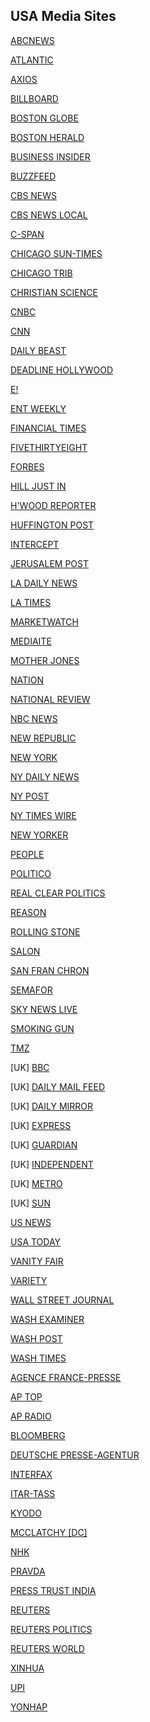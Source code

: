 ## USA Media Sites
[ABCNEWS](http://www.abcnews.com)

[ATLANTIC](www.theatlantic.com)

[AXIOS](https://www.axios.com/)

[BILLBOARD](https://www.billboard.com)

[BOSTON GLOBE](http://www.boston.com)

[BOSTON HERALD](http://bostonherald.com/news)

[BUSINESS INSIDER](http://www.businessinsider.com/)

[BUZZFEED](http://www.buzzfeed.com/)

[CBS NEWS](http://www.cbsnews.com/)

[CBS NEWS LOCAL](https://www.cbsnews.com/cbslocal/)

[C-SPAN](https://www.c-span.org/)

[CHICAGO SUN-TIMES]()

[CHICAGO TRIB](http://www.chicagotribune.com/)

[CHRISTIAN SCIENCE](http://www.csmonitor.com/)

[CNBC](http://www.cnbc.com/)

[CNN](http://www.cnn.com/)

[DAILY BEAST](http://thedailybeast.com/)

[DEADLINE HOLLYWOOD](http://www.deadline.com/hollywood/)

[E!](http://www.eonline.com/index.jsp)

[ENT WEEKLY](http://www.ew.com/ew/)

[FINANCIAL TIMES](https://www.ft.com)

[FIVETHIRTYEIGHT](https://fivethirtyeight.com/)

[FORBES](http://www.forbes.com/)

[HILL JUST IN](http://thehill.com/news)

[H'WOOD REPORTER](http://www.hollywoodreporter.com/)

[HUFFINGTON POST](http://www.huffingtonpost.com/)

[INTERCEPT](https://firstlook.org/theintercept/)

[JERUSALEM POST](http://www.jpost.com/)

[LA DAILY NEWS](http://www.dailynewslosangeles.com/)

[LA TIMES](http://www.latimes.com/)

[MARKETWATCH](https://www.marketwatch.com/)

[MEDIAITE](https://www.mediaite.com)

[MOTHER JONES]()

[NATION]()

[NATIONAL REVIEW]()

[NBC NEWS]()

[NEW REPUBLIC]()

[NEW YORK]()

[NY DAILY NEWS]()

[NY POST]()

[NY TIMES WIRE]()

[NEW YORKER]()

[PEOPLE]()

[POLITICO]()

[REAL CLEAR POLITICS]()

[REASON]()

[ROLLING STONE]()

[SALON]()

[SAN FRAN CHRON]()

[SEMAFOR]()

[SKY NEWS LIVE]()

[SMOKING GUN]()

[TMZ]()

[UK] [BBC](www.bbc.com)

[UK] [DAILY MAIL FEED]()

[UK] [DAILY MIRROR]()

[UK] [EXPRESS]()

[UK] [GUARDIAN]()

[UK] [INDEPENDENT]()

[UK] [METRO]()

[UK] [SUN]()

[US NEWS]()

[USA TODAY]()

[VANITY FAIR]()

[VARIETY]()

[WALL STREET JOURNAL]()

[WASH EXAMINER]()

[WASH POST]()

[WASH TIMES]()

[AGENCE FRANCE-PRESSE]()

[AP TOP]()

[AP RADIO]()

[BLOOMBERG]()

[DEUTSCHE PRESSE-AGENTUR]()

[INTERFAX]()

[ITAR-TASS]()

[KYODO]()

[MCCLATCHY [DC]]()

[NHK]()

[PRAVDA]()

[PRESS TRUST INDIA]()

[REUTERS]()

[REUTERS POLITICS]()

[REUTERS WORLD]()

[XINHUA]()

[UPI]()

[YONHAP]()
